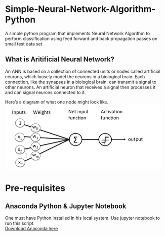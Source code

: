 # Simple-Neural-Network-Algorithm-Python

A simple python program that implements Neural Network Algorithm to perform classification using feed forward and back propagation passes on small test data set

## What is Aritificial Neural Network?
An ANN is based on a collection of connected units or nodes called artificial neurons, which loosely model the neurons in a biological brain. Each connection, like the synapses in a biological brain, can transmit a signal to other neurons. An artificial neuron that receives a signal then processes it and can signal neurons connected to it.

Here’s a diagram of what one node might look like.
![ANN](ANN.PNG "ANN")

# Pre-requisites
## Anaconda Python & Jupyter Notebook

One must have Python installed in his local system. Use jupyter notebook to run this script.   
[Download Anaconda here](https://www.anaconda.com/products/individual)  

